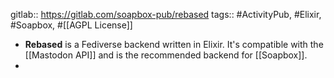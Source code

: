 gitlab:: https://gitlab.com/soapbox-pub/rebased
tags:: #ActivityPub, #Elixir, #Soapbox, #[[AGPL License]]

- **Rebased** is a Fediverse backend written in Elixir. It's compatible with the [[Mastodon API]] and is the recommended backend for [[Soapbox]].
-
